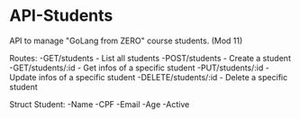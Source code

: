 # API-Students
API to manage "GoLang from ZERO" course students. (Mod 11)

Routes:
    -GET/students - List all students
    -POST/students - Create a student
    -GET/students/:id - Get infos of a specific student
    -PUT/students/:id - Update infos of a specific student
    -DELETE/students/:id - Delete a specific student

Struct Student:
    -Name
    -CPF
    -Email
    -Age
    -Active